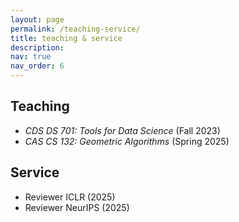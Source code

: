 ```yaml
---
layout: page
permalink: /teaching-service/
title: teaching & service
description:
nav: true
nav_order: 6
---
```


## Teaching

- _CDS DS 701: Tools for Data Science_ (Fall 2023)
- _CAS CS 132: Geometric Algorithms_ (Spring 2025)

## Service

- Reviewer ICLR (2025)
- Reviewer NeurIPS (2025)
